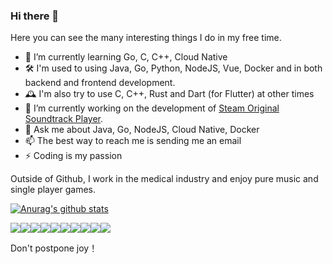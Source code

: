 ### Hi there 👋

Here you can see the many interesting things I do in my free time.

- 🌱 I’m currently learning Go, C, C++, Cloud Native
- 🛠️ I'm used to using Java, Go, Python, NodeJS, Vue, Docker and in both backend and frontend development.
- 🕰 I'm also try to use C, C++, Rust and Dart (for Flutter) at other times
- 🔭 I’m currently working on the development of [Steam Original Soundtrack Player](https://github.com/skye-z/steam-ost-player).
- 💬 Ask me about Java, Go, NodeJS, Cloud Native, Docker
- 📫 The best way to reach me is sending me an email
- ⚡ Coding is my passion

Outside of Github, I work in the medical industry and enjoy pure music and single player games. 

[![Anurag's github stats](https://github-readme-stats.vercel.app/api?username=skye-z&show_icons=true)](https://github.com/skye-z)

![](https://img.shields.io/badge/java-%23f73131.svg?style=for-the-badge&logoColor=white)![](https://img.shields.io/badge/go-%2300ADD8.svg?style=for-the-badge&logo=go&logoColor=white)![](https://img.shields.io/badge/Python-%233772a2.svg?style=for-the-badge&logo=Python&logoColor=white)![](https://img.shields.io/badge/node.js-6DA55F?style=for-the-badge&logo=node.js&logoColor=white)![](https://img.shields.io/badge/vue-%2341b883.svg?style=for-the-badge&logo=vuedotjs&logoColor=white)![](https://img.shields.io/badge/docker-%230db7ed.svg?style=for-the-badge&logo=docker&logoColor=white)![](https://img.shields.io/badge/c/c++-%2300599C.svg?style=for-the-badge&logo=cplusplus&logoColor=white)![](https://img.shields.io/badge/Rust-%23000000.svg?style=for-the-badge&logo=Rust&logoColor=white)![](https://img.shields.io/badge/dart-%2302569B.svg?style=for-the-badge&logo=dart&logoColor=white)![](https://img.shields.io/badge/cloud%20native-%23231f20.svg?style=for-the-badge&logo=cncf&logoColor=white)

Don't postpone joy！
